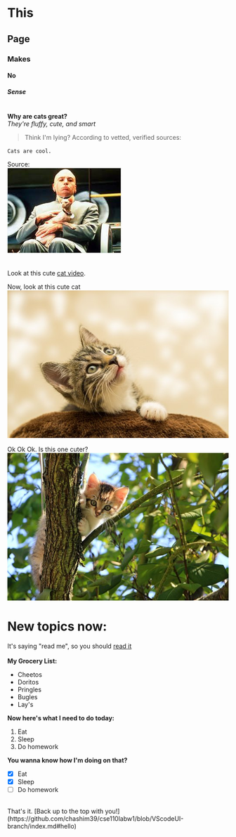 # This
## Page
### Makes
#### No
##### Sense
# 

**Why are cats great?** <br>
*They're fluffy, cute, and smart* <br>

> Think I'm lying? According to vetted, verified sources:

```
Cats are cool.
```
Source: <br>
![](cats/drevil.jpg) <br>
<br>
<br>
Look at this cute [cat video](https://www.youtube.com/shorts/2eDXQuXGejw).

Now, look at this cute cat<br>
![](cats/kitten-4611189__340.jpg)<br>

Ok Ok Ok. Is this one cuter? <br>
![](cats/cat-1647775__340.jpg) <br>
# New topics now: <br>
It's saying "read me", so you should [read it](README.md) <br>
<br>
**My Grocery List:**
- Cheetos
- Doritos
- Pringles
- Bugles
- Lay's

**Now here's what I need to do today:**
1. Eat
2. Sleep
3. Do homework

**You wanna know how I'm doing on that?**
- [x] Eat
- [x] Sleep
- [ ] Do homework

<br>
That's it. [Back up to the top with you!](https://github.com/chashim39/cse110labw1/blob/VScodeUI-branch/index.md#hello)
<br>
